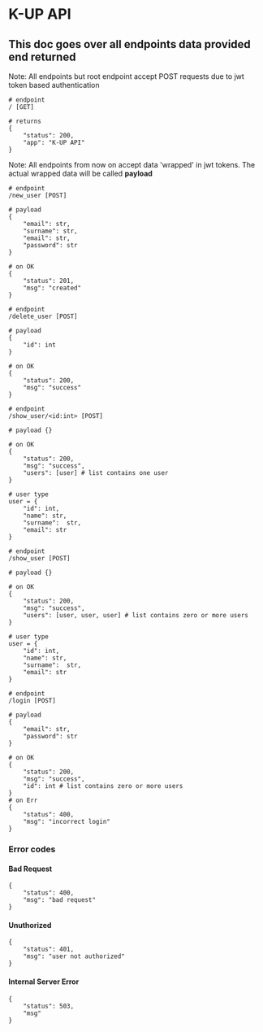 # K-UP API

## This doc goes over all endpoints data provided end returned

Note: All endpoints but root endpoint accept POST requests due to jwt token based authentication


```
# endpoint
/ [GET]

# returns
{
    "status": 200,
    "app": "K-UP API"
}
```

Note: All endpoints from now on accept data 'wrapped' in jwt tokens. The actual wrapped data will be called **payload**

```
# endpoint
/new_user [POST]

# payload
{
    "email": str,
    "surname": str,
    "email": str,
    "password": str
}

# on OK
{
    "status": 201,
    "msg": "created"
}

```

```
# endpoint
/delete_user [POST]

# payload
{
    "id": int
}

# on OK
{
    "status": 200,
    "msg": "success"
}

```

```
# endpoint
/show_user/<id:int> [POST]

# payload {}

# on OK
{
    "status": 200,
    "msg": "success",
    "users": [user] # list contains one user
}

# user type
user = {
    "id": int,
    "name": str,
    "surname":  str,
    "email": str
}

```

```
# endpoint
/show_user [POST]

# payload {}

# on OK
{
    "status": 200,
    "msg": "success",
    "users": [user, user, user] # list contains zero or more users
}

# user type
user = {
    "id": int,
    "name": str,
    "surname":  str,
    "email": str
}

```
```
# endpoint
/login [POST]

# payload 
{
    "email": str,
    "password": str
}

# on OK
{
    "status": 200,
    "msg": "success",
    "id": int # list contains zero or more users
}
# on Err
{
    "status": 400,
    "msg": "incorrect login"
}
```


### Error codes

#### Bad Request
```
{
    "status": 400,
    "msg": "bad request"
}
```

#### Unuthorized
```
{
    "status": 401,
    "msg": "user not authorized"
}
```

#### Internal Server Error
```
{
    "status": 503,
    "msg"
}
```
